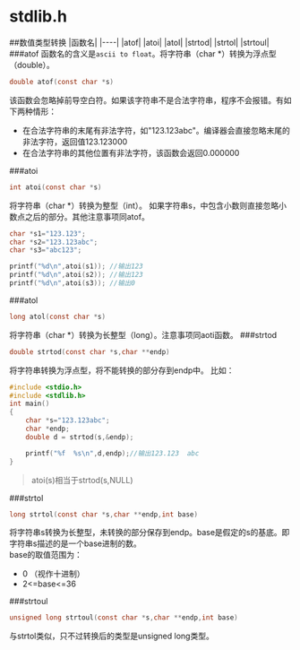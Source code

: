 ﻿stdlib.h
========
##数值类型转换
|函数名|
|----|
|atof|
|atoi|
|atol|
|strtod|
|strtol|
|strtoul|
###atof
函数名的含义是`ascii to float`。将字符串（char *）转换为浮点型（double）。 
```c
double atof(const char *s)
``` 
该函数会忽略掉前导空白符。如果该字符串不是合法字符串，程序不会报错。有如下两种情形：
* 在合法字符串的末尾有非法字符，如"123.123abc"。编译器会直接忽略末尾的非法字符，返回值123.123000
* 在合法字符串的其他位置有非法字符，该函数会返回0.000000

###atoi
```c
int atoi(const char *s)
``` 
将字符串（char *）转换为整型（int）。
如果字符串s，中包含小数则直接忽略小数点之后的部分。其他注意事项同atof。
```c
char *s1="123.123";
char *s2="123.123abc";
char *s3="abc123";

printf("%d\n",atoi(s1)); //输出123
printf("%d\n",atoi(s2)); //输出123
printf("%d\n",atoi(s3)); //输出0
```
###atol
```c
long atol(const char *s)
``` 
将字符串（char *）转换为长整型（long）。注意事项同aoti函数。
###strtod
```c
double strtod(const char *s,char **endp)
```
将字符串转换为浮点型，将不能转换的部分存到endp中。
比如：
```c
#include <stdio.h>
#include <stdlib.h>
int main()
{
	char *s="123.123abc";
	char *endp; 
	double d = strtod(s,&endp);

	printf("%f  %s\n",d,endp);//输出123.123  abc
}
```
>atoi(s)相当于strtod(s,NULL)

###strtol
```c
long strtol(const char *s,char **endp,int base)
```
将字符串s转换为长整型，未转换的部分保存到endp。base是假定的s的基底。即字符串s描述的是一个base进制的数。  
base的取值范围为：
* 0 （视作十进制）
* 2<=base<=36

###strtoul
```c
unsigned long strtoul(const char *s,char **endp,int base)
```
与strtol类似，只不过转换后的类型是unsigned long类型。